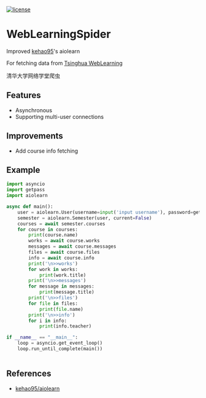 [![license](https://img.shields.io/github/license/mashape/apistatus.svg?maxAge=2592000)]()
# WebLearningSpider
Improved [kehao95](https://github.com/kehao95)'s aiolearn

For fetching data from [Tsinghua WebLearning](http://learn.tsinghua.edu.cn)

清华大学网络学堂爬虫
## Features
- Asynchronous
- Supporting multi-user connections
## Improvements
- Add course info fetching
## Example
```python
import asyncio
import getpass
import aiolearn

async def main():
    user = aiolearn.User(username=input('input username'), password=getpass.getpass("input password:"))
    semester = aiolearn.Semester(user, current=False)
    courses = await semester.courses
    for course in courses:
        print(course.name)
        works = await course.works
        messages = await course.messages
        files = await course.files
        info = await course.info
        print('\n>>works')
        for work in works:
            print(work.title)
        print('\n>>messages')
        for message in messages:
            print(message.title)
        print('\n>>files')
        for file in files:
            print(file.name)
        print('\n>>info')
        for i in info:
            print(info.teacher)

if __name__ == "__main__":
    loop = asyncio.get_event_loop()
    loop.run_until_complete(main())
    
```
## References
- [kehao95/aiolearn](https://github.com/kehao95/aiolearn)